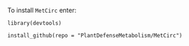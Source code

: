 To install `MetCirc` enter:

`library(devtools)` 

`install_github(repo = "PlantDefenseMetabolism/MetCirc")`
